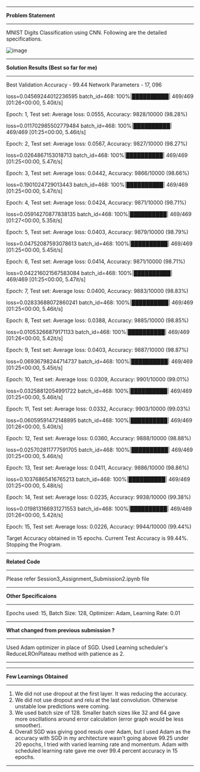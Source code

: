 --------------------------------------------------------------------------------------------------------------------------------------------------------------------
**Problem Statement**

--------------------------------------------------------------------------------------------------------------------------------------------------------------------

MNIST Digits Classification using CNN. Following are the detailed specifications.

![image](https://user-images.githubusercontent.com/46663815/212368279-7bcf1921-b4d6-4d5b-a74b-f455da2873e1.png)

--------------------------------------------------------------------------------------------------------------------------------------------------------------------
**Solution Results (Best so far for me)**

--------------------------------------------------------------------------------------------------------------------------------------------------------------------

Best Validation Accuracy - 99.44 Network Parameters - 17, 096

loss=0.04569244012236595 batch_id=468: 100%|██████████| 469/469 [01:26<00:00,  5.40it/s]

Epoch: 1, Test set: Average loss: 0.0555, Accuracy: 9828/10000 (98.28%)

loss=0.011702985502779484 batch_id=468: 100%|██████████| 469/469 [01:25<00:00,  5.46it/s]

Epoch: 2, Test set: Average loss: 0.0567, Accuracy: 9827/10000 (98.27%)

loss=0.0264867153018713 batch_id=468: 100%|██████████| 469/469 [01:25<00:00,  5.47it/s]

Epoch: 3, Test set: Average loss: 0.0442, Accuracy: 9866/10000 (98.66%)

loss=0.1901024729013443 batch_id=468: 100%|██████████| 469/469 [01:25<00:00,  5.47it/s]

Epoch: 4, Test set: Average loss: 0.0424, Accuracy: 9871/10000 (98.71%)

loss=0.05914270877838135 batch_id=468: 100%|██████████| 469/469 [01:27<00:00,  5.35it/s]

Epoch: 5, Test set: Average loss: 0.0403, Accuracy: 9879/10000 (98.79%)

loss=0.04752087593078613 batch_id=468: 100%|██████████| 469/469 [01:25<00:00,  5.45it/s]

Epoch: 6, Test set: Average loss: 0.0414, Accuracy: 9871/10000 (98.71%)

loss=0.042216021567583084 batch_id=468: 100%|██████████| 469/469 [01:25<00:00,  5.47it/s]

Epoch: 7, Test set: Average loss: 0.0400, Accuracy: 9883/10000 (98.83%)

loss=0.02833688072860241 batch_id=468: 100%|██████████| 469/469 [01:25<00:00,  5.46it/s]

Epoch: 8, Test set: Average loss: 0.0388, Accuracy: 9885/10000 (98.85%)

loss=0.01053266879171133 batch_id=468: 100%|██████████| 469/469 [01:26<00:00,  5.42it/s]

Epoch: 9, Test set: Average loss: 0.0403, Accuracy: 9887/10000 (98.87%)

loss=0.06936798244714737 batch_id=468: 100%|██████████| 469/469 [01:25<00:00,  5.45it/s]

Epoch: 10, Test set: Average loss: 0.0309, Accuracy: 9901/10000 (99.01%)

loss=0.03258812054991722 batch_id=468: 100%|██████████| 469/469 [01:25<00:00,  5.46it/s]

Epoch: 11, Test set: Average loss: 0.0332, Accuracy: 9903/10000 (99.03%)

loss=0.06059591472148895 batch_id=468: 100%|██████████| 469/469 [01:26<00:00,  5.40it/s]

Epoch: 12, Test set: Average loss: 0.0360, Accuracy: 9888/10000 (98.88%)

loss=0.025702811777591705 batch_id=468: 100%|██████████| 469/469 [01:25<00:00,  5.46it/s]

Epoch: 13, Test set: Average loss: 0.0411, Accuracy: 9886/10000 (98.86%)

loss=0.10376865416765213 batch_id=468: 100%|██████████| 469/469 [01:25<00:00,  5.48it/s]

Epoch: 14, Test set: Average loss: 0.0235, Accuracy: 9938/10000 (99.38%)

loss=0.019813166931271553 batch_id=468: 100%|██████████| 469/469 [01:26<00:00,  5.42it/s]

Epoch: 15, Test set: Average loss: 0.0226, Accuracy: 9944/10000 (99.44%)


Target Accuracy obtained in 15 epochs. Current Test Accuracy is 99.44%. Stopping the Program.

--------------------------------------------------------------------------------------------------------------------------------------------------------------------
**Related Code**

--------------------------------------------------------------------------------------------------------------------------------------------------------------------

Please refer Session3_Assignment_Submission2.ipynb file

--------------------------------------------------------------------------------------------------------------------------------------------------------------------
**Other Specificaions**

--------------------------------------------------------------------------------------------------------------------------------------------------------------------
Epochs used: 15, Batch Size: 128, Optimizer: Adam, Learning Rate: 0.01

--------------------------------------------------------------------------------------------------------------------------------------------------------------------
**What changed from previous submission ?**

--------------------------------------------------------------------------------------------------------------------------------------------------------------------

Used Adam optimizer in place of SGD.
Used Learning scheduler's ReduceLROnPlateau method with patience as 2.

--------------------------------------------------------------------------------------------------------------------------------------------------------------------

--------------------------------------------------------------------------------------------------------------------------------------------------------------------
**Few Learnings Obtained**

--------------------------------------------------------------------------------------------------------------------------------------------------------------------
1. We did not use dropout at the first layer. It was reducing the accuracy.
2. We did not use dropout and relu at the last convolution. Otherwise unstable low predictions were coming.
3. We used batch size of 128. Smaller batch sizes like 32 and 64 gave more oscillations around error calculation (error graph would be less smoother).
4. Overall SGD was giving good resuls over Adam, but I used Adam as the accuracy with SGD in my architecture wasn't going above 99.25 under 20 epochs, I tried with varied learning rate and momentum. Adam with scheduled learning rate gave me over 99.4 percent accuracy in 15 epochs.
--------------------------------------------------------------------------------------------------------------------------------------------------------------------
